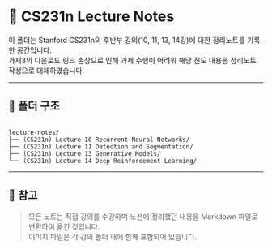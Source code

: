 # 📘 CS231n Lecture Notes  

이 폴더는 Stanford CS231n의 후반부 강의(10, 11, 13, 14강)에 대한 정리노트를 기록한 공간입니다.  
과제3의 다운로드 링크 손상으로 인해 과제 수행이 어려워 해당 진도 내용을 정리노트 작성으로 대체하였습니다.  

---

## 📁 폴더 구조

<pre><code>
lecture-notes/
├── (CS231n) Lecture 10 Recurrent Neural Networks/
├── (CS231n) Lecture 11 Detection and Segmentation/
├── (CS231n) Lecture 13 Generative Models/
└── (CS231n) Lecture 14 Deep Reinforcement Learning/
</code></pre>

---

## 📝 참고

> 모든 노트는 직접 강의를 수강하며 노션에 정리했던 내용을 Markdown 파일로 변환하여 옮긴 것입니다.  
> 이미지 파일은 각 강의 폴더 내에 함께 포함되어 있습니다.  
